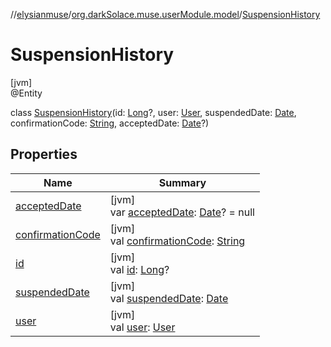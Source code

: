 //[elysianmuse](../../../index.md)/[org.darkSolace.muse.userModule.model](../index.md)/[SuspensionHistory](index.md)

# SuspensionHistory

[jvm]\
@Entity

class [SuspensionHistory](index.md)(id: [Long](https://kotlinlang.org/api/latest/jvm/stdlib/kotlin/-long/index.html)?,
user: [User](../-user/index.md), suspendedDate: [Date](https://docs.oracle.com/javase/8/docs/api/java/util/Date.html),
confirmationCode: [String](https://kotlinlang.org/api/latest/jvm/stdlib/kotlin/-string/index.html),
acceptedDate: [Date](https://docs.oracle.com/javase/8/docs/api/java/util/Date.html)?)

## Properties

| Name | Summary |
|---|---|
| [acceptedDate](accepted-date.md) | [jvm]<br>var [acceptedDate](accepted-date.md): [Date](https://docs.oracle.com/javase/8/docs/api/java/util/Date.html)? = null |
| [confirmationCode](confirmation-code.md) | [jvm]<br>val [confirmationCode](confirmation-code.md): [String](https://kotlinlang.org/api/latest/jvm/stdlib/kotlin/-string/index.html) |
| [id](id.md) | [jvm]<br>val [id](id.md): [Long](https://kotlinlang.org/api/latest/jvm/stdlib/kotlin/-long/index.html)? |
| [suspendedDate](suspended-date.md) | [jvm]<br>val [suspendedDate](suspended-date.md): [Date](https://docs.oracle.com/javase/8/docs/api/java/util/Date.html) |
| [user](user.md) | [jvm]<br>val [user](user.md): [User](../-user/index.md) |

